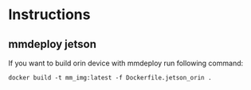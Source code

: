 # Instructions 

## mmdeploy jetson

If you want to build orin device with mmdeploy run following command: 

```
docker build -t mm_img:latest -f Dockerfile.jetson_orin . 
```


